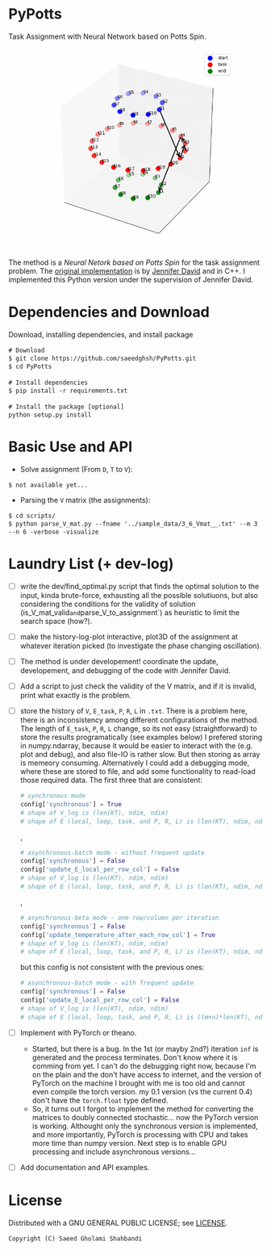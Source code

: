 # PyPotts
Task Assignment with Neural Network based on Potts Spin.

<p align="center">
	<img src="https://github.com/saeedghsh/PyPotts/blob/master/docs/animation.gif" width="400">	
</p>

The method is a *Neural Netork based on Potts Spin* for the task assignment problem.
The [original implementation](https://github.com/jenniferdavid/potts_spin) is by [Jennifer David](https://github.com/jenniferdavid) and in C++.
I implemented this Python version under the supervision of Jennifer David.

# Dependencies and Download
Download, installing dependencies, and install package
```shell
# Download
$ git clone https://github.com/saeedghsh/PyPotts.git
$ cd PyPotts

# Install dependencies
$ pip install -r requirements.txt

# Install the package [optional]
python setup.py install
```

# Basic Use and API
* Solve assignment (From `D`, `T` to `V`):
```shell
$ not available yet...
```

* Parsing the `V` matrix (the assignments):
```shell
$ cd scripts/
$ python parse_V_mat.py --fname '../sample_data/3_6_Vmat__.txt' --m 3 --n 6 -verbose -visualize
```

# Laundry List (+ dev-log)
- [ ] write the dev/find_optimal.py script that finds the optimal solution to the input, kinda brute-force, exhausting all the possible solutiuons, but also considering the conditions for the validity of solution (is_V_mat_valid` and `parse_V_to_assignment`) as heuristic to limit the search space (how?).

- [ ] make the history-log-plot interactive, plot3D of the assignment
  at whatever iteration picked (to investigate the phase changing
  oscillation).

- [ ] The method is under developement! coordinate the update,
  developement, and debugging of the code with Jennifer David.

- [ ] Add a script to just check the validity of the V matrix, and if
  it is invalid, print what exactly is the problem.

- [ ] store the history of `V`, `E_task`, `P`, `R`, `L` in
  `.txt`. There is a problem here, there is an inconsistency among
  different configurations of the method.  The length of `E_task`,
  `P`, `R`, `L` change, so its not easy (straightforward) to store the
  results programatically (see examples below) I prefered storing in
  numpy.ndarray, because it would be easier to interact with the
  (e.g. plot and debug), and also file-IO is rather slow.  But then
  storing as array is memeory consuming.  Alternatively I could add a
  debugging mode, where these are stored to file, and add some
  functionality to read-load those required data.
  The first three that are consistent:
  ```python
  # synchronous mode
  config['synchronous'] = True
  # shape of V_log is (len(KT), ndim, ndim)
  # shape of E (local, loop, task, and P, R, L) is (len(KT), ndim, ndim)
  ```
  ,
  ```python
  # asynchronous-batch mode - without frequent update
  config['synchronous'] = False
  config['update_E_local_per_row_col'] = False
  # shape of V_log is (len(KT), ndim, ndim)
  # shape of E (local, loop, task, and P, R, L) is (len(KT), ndim, ndim)
  ```
  ,
  ```python
  # asynchronous-beta mode - one row/column per iteration
  config['synchronous'] = False
  config['update_temperature_after_each_row_col'] = True
  # shape of V_log is (len(KT), ndim, ndim)
  # shape of E (local, loop, task, and P, R, L) is (len(KT), ndim, ndim)
  ```
  but this config is not consistent with the previous ones:
  ```python
  # asynchronous-batch mode - with frequent update
  config['synchronous'] = False
  config['update_E_local_per_row_col'] = False
  # shape of V_log is (len(KT), ndim, ndim)
  # shape of E (local, loop, task, and P, R, L) is ((m+n)*len(KT), ndim, ndim)
  ```

- [ ] Implement with PyTorch or theano.
  * Started, but there is a bug. In the 1st (or mayby 2nd?) iteration
    `inf` is generated and the process terminates. Don't know where it
    is comming from yet.  I can't do the debugging right now, because
    I'm on the plain and the don't have access to internet, and the
    version of PyTorch on the machine I brought with me is too old and
    cannot even compile the torch version. my 0.1 version (vs the
    current 0.4) don't have the `torch.float` type defined.
  * So, it turns out I forgot to implement the method for converting
    the matrices to doubly connected stochastic... now the PyTorch
    version is working. Althought only the synchronous version is
    implemented, and more importantly, PyTorch is processing with CPU
    and takes more time than numpy version. Next step is to enable GPU
    processing and include asynchronous versions...

- [ ] Add documentation and API examples.


# License
Distributed with a GNU GENERAL PUBLIC LICENSE; see [LICENSE](https://github.com/saeedghsh/arrangement/blob/master/LICENSE).
```
Copyright (C) Saeed Gholami Shahbandi
```
